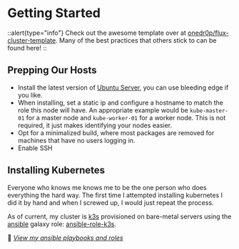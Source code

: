 # Getting Started

::alert{type="info"}
Check out the awesome template over at [onedr0p/flux-cluster-template](https://github.com/onedr0p/flux-cluster-template). Many of the best practices that others stick to can be found here!
::

## Prepping Our Hosts

- Install the latest version of [Ubuntu Server](https://ubuntu.com/download/server), you can use bleeding edge if you like.
- When installing, set a static ip and configure a hostname to match the role this node will have. An appropriate example would be `kube-master-01` for a master node and `kube-worker-01` for a worker node. This is not required, it just makes identifying your nodes easier.
- Opt for a minimalized build, where most packages are removed for machines that have no users logging in.
- Enable SSH


## Installing Kubernetes

Everyone who knows me knows me to be the one person who does everything the hard way. The first time I attempted installing kubernetes I did it by hand and when I screwed up, I would just repeat the process.

As of current, my cluster is [k3s](https://k3s.io/) provisioned on bare-metal servers using the [ansible](https://www.ansible.com/) galaxy role: [ansible-role-k3s](https://github.com/PyratLabs/ansible-role-k3s).

🔸 [*View my ansible playbooks and roles*](https://github.com/Kashalls/home-cluster/tree/main/ansible)
